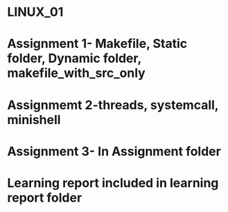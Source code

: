 # LINUX_01
# Assignment 1- Makefile, Static folder, Dynamic folder, makefile_with_src_only
# Assignmemt 2-threads, systemcall, minishell
# Assignment 3- In Assignment folder
# Learning report included in learning report folder
